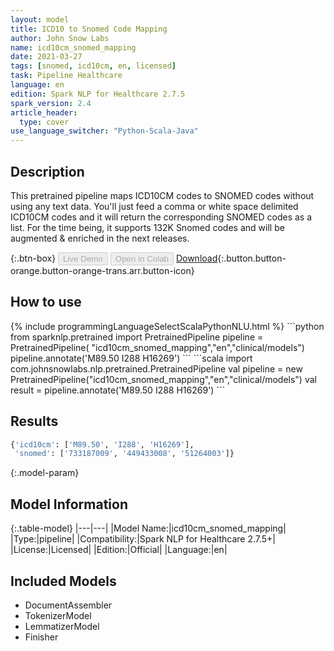 ```yaml
---
layout: model
title: ICD10 to Snomed Code Mapping
author: John Snow Labs
name: icd10cm_snomed_mapping
date: 2021-03-27
tags: [snomed, icd10cm, en, licensed]
task: Pipeline Healthcare
language: en
edition: Spark NLP for Healthcare 2.7.5
spark_version: 2.4
article_header:
  type: cover
use_language_switcher: "Python-Scala-Java"
---
```


## Description

This pretrained pipeline maps ICD10CM codes to SNOMED codes without using any text data. You'll just feed a comma or white space delimited ICD10CM codes and it will return the corresponding SNOMED codes as a list. For the time being, it supports 132K Snomed codes and will be augmented & enriched in the next releases.

{:.btn-box}
<button class="button button-orange" disabled>Live Demo</button>
<button class="button button-orange" disabled>Open in Colab</button>
[Download](https://s3.amazonaws.com/auxdata.johnsnowlabs.com/clinical/models/icd10cm_snomed_mapping_en_2.7.5_2.4_1616869407689.zip){:.button.button-orange.button-orange-trans.arr.button-icon}

## How to use



<div class="tabs-box" markdown="1">
{% include programmingLanguageSelectScalaPythonNLU.html %}
```python
from sparknlp.pretrained import PretrainedPipeline 
pipeline = PretrainedPipeline( "icd10cm_snomed_mapping","en","clinical/models")
pipeline.annotate('M89.50 I288 H16269')
```
```scala
import com.johnsnowlabs.nlp.pretrained.PretrainedPipeline
val pipeline = new PretrainedPipeline("icd10cm_snomed_mapping","en","clinical/models")
val result = pipeline.annotate('M89.50 I288 H16269')
```
</div>

## Results

```bash
{'icd10cm': ['M89.50', 'I288', 'H16269'],
 'snomed': ['733187009', '449433008', '51264003']}
```

{:.model-param}
## Model Information

{:.table-model}
|---|---|
|Model Name:|icd10cm_snomed_mapping|
|Type:|pipeline|
|Compatibility:|Spark NLP for Healthcare 2.7.5+|
|License:|Licensed|
|Edition:|Official|
|Language:|en|

## Included Models

- DocumentAssembler
- TokenizerModel
- LemmatizerModel
- Finisher